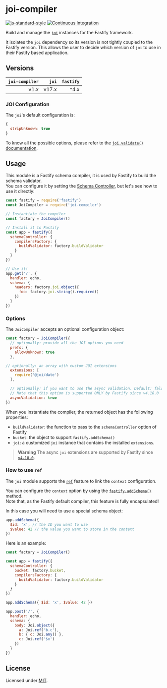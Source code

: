 # joi-compiler

[![js-standard-style](https://img.shields.io/badge/code%20style-standard-brightgreen.svg?style=flat)](http://standardjs.com/)
[![Continuous Integration](https://github.com/Eomm/joi-compiler/workflows/Continuous%20Integration/badge.svg)](https://github.com/Eomm/joi-compiler/actions/workflows/ci.yml)

Build and manage the [`joi`](https://joi.dev/) instances for the Fastify framework.

It isolates the `joi` dependency so its version is not tightly coupled to the Fastify version.
This allows the user to decide which version of `joi` to use in their Fastify based application.


## Versions

| `joi-compiler` | `joi` | `fastify` |
|---------------:|------:|----------:|
|           v1.x | v17.x |      ^4.x |


### JOI Configuration

The `joi`'s default configuration is:

```js
{
  stripUnknown: true
}
```

To know all the possible options, please refer to the [`joi.validate()` documentation](https://joi.dev/api/?v=17.7.0#anyvalidatevalue-options).


## Usage

This module is a Fastify schema compiler, it is used by Fastify to build the schema validator.  
You can configure it by setting the [Schema Controller](https://www.fastify.io/docs/latest/Reference/Server/#schemacontroller), but let's see how to use it directly:

```js
const fastify = require('fastify')
const JoiCompiler = require('joi-compiler')

// Instantiate the compiler
const factory = JoiCompiler()

// Install it to Fastify
const app = fastify({
  schemaController: {
    compilersFactory: {
      buildValidator: factory.buildValidator
    }
  }
})

// Use it!
app.get('/', {
  handler: echo,
  schema: {
    headers: factory.joi.object({
      foo: factory.joi.string().required()
    })
  }
})
```

### Options

The `JoiCompiler` accepts an optional configuration object:

```js
const factory = JoiCompiler({
  // optionally: provide all the JOI options you need
  prefs: {
    allowUnknown: true
  },

// optionally: an array with custom JOI extensions
  extensions: [
    require('@joi/date')
  ],

  // optionally: if you want to use the async validation. Default: false
  // Note that this option is supported ONLY by Fastify since v4.18.0
  asyncValidation: true
})
```

When you instantiate the compiler, the returned object has the following properties:

- `buildValidator`: the function to pass to the `schemaController` option of Fastify
- `bucket`: the object to support `fastify.addSchema()`
- `joi`: a customized `joi` instance that contains the installed `extensions`.

> **Warning**
> The async `joi` extensions are supported by Fastify since [`v4.18.0`](https://github.com/fastify/fastify/pull/4752).


### How to use `ref`

The `joi` module supports the [`ref`](https://joi.dev/api/?v=17.7.0#refkey-options) feature to link the `context` configuration.

You can configure the `context` option by using the [`fastify.addSchema()`](https://www.fastify.io/docs/latest/Reference/Server/#addschema) method.  
Note that, as the Fastify default compiler, this feature is fully encapsulated!

In this case you will need to use a special schema object:

```js
app.addSchema({
  $id: 'x', // the ID you want to use
  $value: 42 // the value you want to store in the context
})
```

Here is an example:

```js
const factory = JoiCompiler()

const app = fastify({
  schemaController: {
    bucket: factory.bucket,
    compilersFactory: {
      buildValidator: factory.buildValidator
    }
  }
})

app.addSchema({ $id: 'x', $value: 42 })

app.post('/', {
  handler: echo,
  schema: {
    body: Joi.object({
      a: Joi.ref('b.c'),
      b: { c: Joi.any() },
      c: Joi.ref('$x')
    })
  }
})
```


## License

Licensed under [MIT](./LICENSE).
